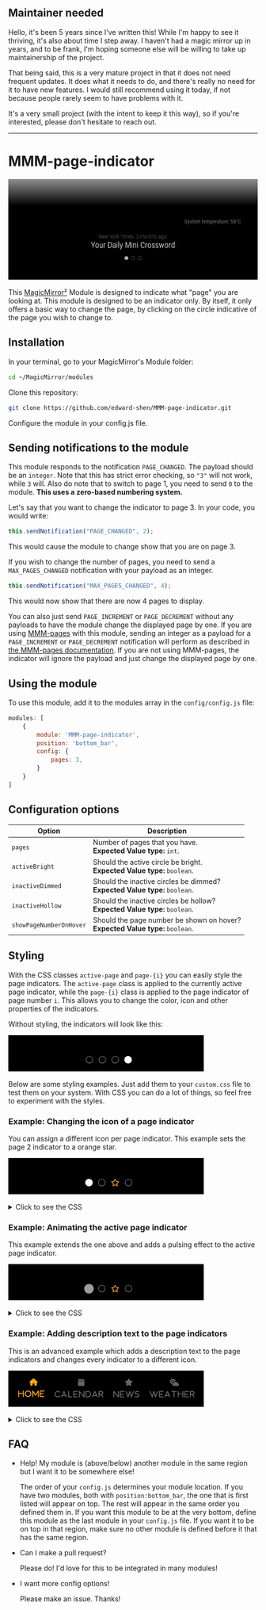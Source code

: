 ## Maintainer needed

Hello, it's been 5 years since I've written this! While I'm happy to see it
thriving, it's also about time I step away. I haven't had a magic mirror up
in years, and to be frank, I'm hoping someone else will be willing to take
up maintainership of the project.

That being said, this is a very mature project in that it does not need
frequent updates. It does what it needs to do, and there's really no need for
it to have new features. I would still recommend using it today, if not because
people rarely seem to have problems with it.

It's a very small project (with the intent to keep it this way), so if you're
interested, please don't hesitate to reach out.

---

# MMM-page-indicator

![Screenshot](examples/screenshot.png)

This [MagicMirror²][mm] Module is designed to indicate what "page" you are looking at. This module is designed to be an indicator only. By itself, it only offers a basic way to change the page, by clicking on the circle indicative of the page you wish to change to.

## Installation

In your terminal, go to your MagicMirror's Module folder:

```bash
cd ~/MagicMirror/modules
```
Clone this repository:
```bash
git clone https://github.com/edward-shen/MMM-page-indicator.git
```
Configure the module in your config.js file.

## Sending notifications to the module

This module responds to the notification `PAGE_CHANGED`. The payload should be an `integer`. Note that this has strict error checking, so `"3"` will not work, while `3` will. Also do note that to switch to page 1, you need to send `0` to the module. **This uses a zero-based numbering system.**

Let's say that you want to change the indicator to page 3. In your code, you would write:
```js
this.sendNotification("PAGE_CHANGED", 2);
```
This would cause the module to change show that you are on page 3.

If you wish to change the number of pages, you need to send a `MAX_PAGES_CHANGED` notification with your payload as an integer.

```js
this.sendNotification("MAX_PAGES_CHANGED", 4);
```

This would now show that there are now 4 pages to display.

You can also just send `PAGE_INCREMENT` or `PAGE_DECREMENT` without any payloads to have the module change the displayed page by one. If you are using [MMM-pages](https://github.com/edward-shen/MMM-pages.git) with this module, sending an integer as a payload for a `PAGE_INCREMENT` or `PAGE_DECREMENT` notification will perform as described in [the MMM-pages documentation](https://github.com/edward-shen/MMM-pages#notifications). If you are not using MMM-pages, the indicator will ignore the payload and just change the displayed page by one.

## Using the module

To use this module, add it to the modules array in the `config/config.js` file:
```js
modules: [
    {
        module: 'MMM-page-indicator',
        position: 'bottom_bar',
        config: {
            pages: 3,
        }
    }
]
```

## Configuration options

Option|Description
------|-----------
`pages`|Number of pages that you have.<br/>**Expected Value type:** `int`.
`activeBright`|Should the active circle be bright.<br/>**Expected Value type:** `boolean`.
`inactiveDimmed`|Should the inactive circles be dimmed?<br/>**Expected Value type:** `boolean`.
`inactiveHollow`|Should the inactive circles be hollow?<br/>**Expected Value type:** `boolean`.
`showPageNumberOnHover`|Should the page number be shown on hover?<br/>**Expected Value type:** `boolean`.

## Styling

With the CSS classes `active-page` and `page-{i}` you can easily style the page indicators. The `active-page` class is applied to the currently active page indicator, while the `page-{i}` class is applied to the page indicator of page number `i`. This allows you to change the color, icon and other properties of the indicators.

Without styling, the indicators will look like this:

![screencast 1](examples/screencast_1_without-styling.gif)

Below are some styling examples. Just add them to your `custom.css` file to test them on your system. With CSS you can do a lot of things, so feel free to experiment with the styles.

### Example: Changing the icon of a page indicator

You can assign a different icon per page indicator. This example sets the page 2 indicator to a orange star.

![screencast 2](examples/screencast_2_orange-star.gif)

<details>
<summary>Click to see the CSS</summary>

```css
.MMM-page-indicator .page-2::before {
    color: orange;
    content:"⭐";
}
```

</details>

### Example: Animating the active page indicator

This example extends the one above and adds a pulsing effect to the active page indicator.

![screencast 3](examples/screencast_3_pulsing-active.gif)

<details>
<summary>Click to see the CSS</summary>

```css
.MMM-page-indicator .page-2::before {
    color: orange;
    content:"⭐";
}

@keyframes pulse {
  0%, 100% { transform: scale(1); opacity: 1; }
  50% { transform: scale(1.3); opacity: 0.6; }
}

.MMM-page-indicator .active-page {
    animation: pulse 1.2s ease-in-out infinite;
}
```

</details>

### Example: Adding description text to the page indicators

This is an advanced example which adds a description text to the page indicators and changes every indicator to a different icon.

![screencast 4](examples/screencast_4_with-description.gif)

<details>
<summary>Click to see the CSS</summary>

```css
.MMM-page-indicator .indicator::before {
  font-size: 1.5rem;
  font-weight: 600;
  font-variant-emoji: text;
  line-height: 1.6;
  letter-spacing: 0.2rem;
  white-space: pre;
  padding: 0px 15px;
}

.MMM-page-indicator .page-0::before {
    content:"🏠 \A Home";
}

.MMM-page-indicator .page-1::before {
    content:"📅 \A Calendar";
}

.MMM-page-indicator .page-2::before {
    content:"⭐ \A News";
}

.MMM-page-indicator .page-3::before {
    content:"⛅ \A Weather";
}

@keyframes pulse {
  0%, 100% { transform: scale(1); opacity: 1; }
  50% { transform: scale(1.3); opacity: 0.6; }
}

.MMM-page-indicator .active-page {
    color: orange;
    font-variant-emoji: text;
    animation: pulse 5s ease-in-out infinite;
}
```

</details>

## FAQ

- Help! My module is (above/below) another module in the same region but I want it to be somewhere else!

  The order of your `config.js` determines your module location. If you have two modules, both with `position:bottom_bar`, the one that is first listed will appear on top. The rest will appear in the same order you defined them in. If you want this module to be at the very bottom, define this module as the last module in your `config.js` file. If you want it to be on top in that region, make sure no other module is defined before it that has the same region.
  
- Can I make a pull request?

  Please do! I'd love for this to be integrated in many modules!
  
- I want more config options!

  Please make an issue. Thanks!

[mm]: https://github.com/MichMich/MagicMirror
